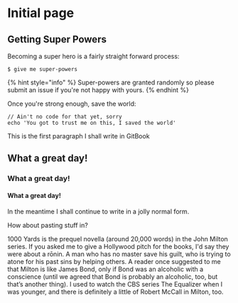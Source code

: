 # Initial page

## Getting Super Powers

Becoming a super hero is a fairly straight forward process:

```
$ give me super-powers
```

{% hint style="info" %}
 Super-powers are granted randomly so please submit an issue if you're not happy with yours.
{% endhint %}

Once you're strong enough, save the world:

```
// Ain't no code for that yet, sorry
echo 'You got to trust me on this, I saved the world'
```

This is the first paragraph I shall write in GitBook

## What a great day!

### What a great day!

#### What a great day!

In the meantime I shall continue to write in a jolly normal form.  

How about pasting stuff in?

1000 Yards is the prequel novella \(around 20,000 words\) in the John Milton series. If you asked me to give a Hollywood pitch for the books, I'd say they were about a rōnin. A man who has no master save his guilt, who is trying to atone for his past sins by helping others. A reader once suggested to me that Milton is like James Bond, only if Bond was an alcoholic with a conscience \(until we agreed that Bond is probably an alcoholic, too, but that’s another thing\). I used to watch the CBS series The Equalizer when I was younger, and there is definitely a little of Robert McCall in Milton, too.

  


